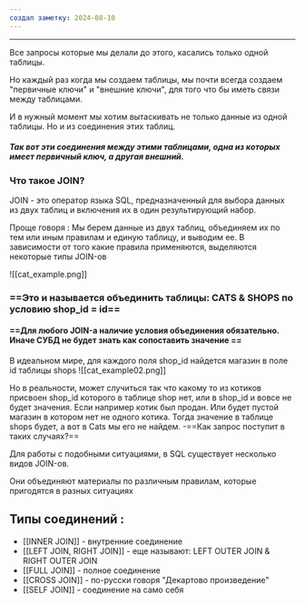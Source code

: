 ```yaml
---
создал заметку: 2024-08-10
---
```

---
Все запросы которые мы делали до этого, касались только одной таблицы.

Но каждый раз когда мы создаем таблицы, мы почти всегда создаем "первичные ключи" и "внешние ключи", для того что бы иметь связи между таблицами.

И в нужный момент мы хотим вытаскивать не только данные из одной таблицы. Но и из соединения этих таблиц.

##### Так вот эти соединения между этими таблицами, одна из которых имеет первичный ключ, а другая внешний.  

### Что такое JOIN? 

JOIN - это оператор языка SQL, предназначенный для выбора данных из двух таблиц и включения их в один результирующий набор.


Проще говоря : 
Мы берем данные из двух таблиц, объединяем их по тем или иным правилам и единую таблицу, и выводим ее. В зависимости от того какие правила применяются, выделяются некоторые типы JOIN-ов


![[cat_example.png]]

### ==Это и называется объединить таблицы: CATS & SHOPS по условию shop_id = id==
#### ==Для любого JOIN-а наличие условия  объединения обязательно. Иначе СУБД не будет знать как сопоставить значение ==

В идеальном мире, для каждого поля shop_id найдется магазин в поле id таблицы shops 
![[cat_example02.png]]

Но в реальности, может случиться так что какому то из котиков присвоен shop_id которого в таблице shop нет, или в shop_id и вовсе не будет значения. Если например котик был продан. Или будет пустой магазин
	в котором нет не одного котика. Тогда значение в таблице shops будет, а вот в Cats мы его не найдем.
-==Как запрос поступит в таких случаях?==

Для работы с подобными ситуациями, в SQL существует несколько видов JOIN-ов.


Они объединяют материалы по различным правилам, которые пригодятся в разных ситуациях  

## Типы соединений : 

- [[INNER JOIN]] - внутренние соединение
- [[LEFT JOIN, RIGHT JOIN]] - еще называют: LEFT OUTER JOIN & RIGHT OUTER JOIN
- [[FULL JOIN]] - полное соединение
- [[CROSS JOIN]] - по-русски говоря "Декартово произведение"
- [[SELF JOIN]] - соединение на само себя


